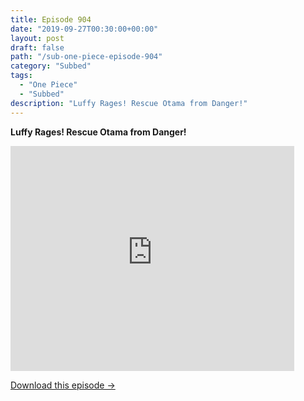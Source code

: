 ```yaml
---
title: Episode 904
date: "2019-09-27T00:30:00+00:00"
layout: post
draft: false
path: "/sub-one-piece-episode-904"
category: "Subbed"
tags:
  - "One Piece"
  - "Subbed"
description: "Luffy Rages! Rescue Otama from Danger!"
---
```


**Luffy Rages! Rescue Otama from Danger!**

<iframe width="640" height="360" src="https://www.rapidvideo.com/e/G7GLQDACWG" frameborder="0" marginwidth=0 marginheight=0 scrolling=no allowfullscreen style="max-width:90%;"></iframe>

<a href="http://ouo.io/qs/eCodkFEQ?s=https://www.rapidvideo.com/d/G7GLQDACWG" class="styled_a">Download this episode →</a>
